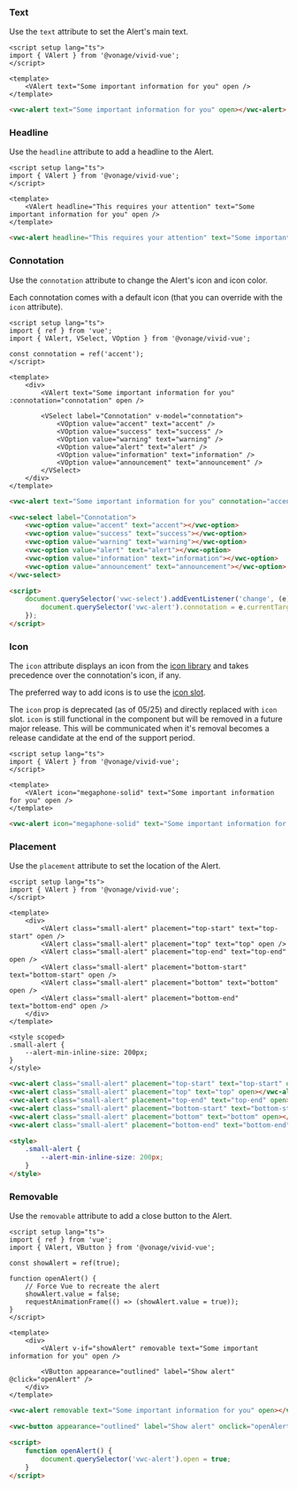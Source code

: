 ### Text

Use the `text` attribute to set the Alert's main text.

<vwc-tabs gutters="none">
<vwc-tab label="Vue"></vwc-tab>
<vwc-tab-panel>

```vue preview 100px
<script setup lang="ts">
import { VAlert } from '@vonage/vivid-vue';
</script>

<template>
	<VAlert text="Some important information for you" open />
</template>
```

</vwc-tab-panel>
<vwc-tab label="Web Component"></vwc-tab>
<vwc-tab-panel>

```html preview 100px
<vwc-alert text="Some important information for you" open></vwc-alert>
```

</vwc-tab-panel>
</vwc-tabs>

### Headline

Use the `headline` attribute to add a headline to the Alert.

<vwc-tabs gutters="none">
<vwc-tab label="Vue"></vwc-tab>
<vwc-tab-panel>

```vue preview 120px
<script setup lang="ts">
import { VAlert } from '@vonage/vivid-vue';
</script>

<template>
	<VAlert headline="This requires your attention" text="Some important information for you" open />
</template>
```

</vwc-tab-panel>
<vwc-tab label="Web Component"></vwc-tab>
<vwc-tab-panel>

```html preview 120px
<vwc-alert headline="This requires your attention" text="Some important information for you" open></vwc-alert>
```

</vwc-tab-panel>
</vwc-tabs>

### Connotation

Use the `connotation` attribute to change the Alert's icon and icon color.

<vwc-note connotation="information">
	<vwc-icon slot="icon" name="info-line" label="Note:"></vwc-icon>

Each connotation comes with a default icon (that you can override with the `icon` attribute).

</vwc-note>

<vwc-tabs gutters="none">
<vwc-tab label="Vue"></vwc-tab>
<vwc-tab-panel>

```vue preview 300px
<script setup lang="ts">
import { ref } from 'vue';
import { VAlert, VSelect, VOption } from '@vonage/vivid-vue';

const connotation = ref('accent');
</script>

<template>
	<div>
		<VAlert text="Some important information for you" :connotation="connotation" open />

		<VSelect label="Connotation" v-model="connotation">
			<VOption value="accent" text="accent" />
			<VOption value="success" text="success" />
			<VOption value="warning" text="warning" />
			<VOption value="alert" text="alert" />
			<VOption value="information" text="information" />
			<VOption value="announcement" text="announcement" />
		</VSelect>
	</div>
</template>
```

</vwc-tab-panel>
<vwc-tab label="Web Component"></vwc-tab>
<vwc-tab-panel>

```html preview 300px
<vwc-alert text="Some important information for you" connotation="accent" open></vwc-alert>

<vwc-select label="Connotation">
	<vwc-option value="accent" text="accent"></vwc-option>
	<vwc-option value="success" text="success"></vwc-option>
	<vwc-option value="warning" text="warning"></vwc-option>
	<vwc-option value="alert" text="alert"></vwc-option>
	<vwc-option value="information" text="information"></vwc-option>
	<vwc-option value="announcement" text="announcement"></vwc-option>
</vwc-select>

<script>
	document.querySelector('vwc-select').addEventListener('change', (e) => {
		document.querySelector('vwc-alert').connotation = e.currentTarget.value;
	});
</script>
```

</vwc-tab-panel>
</vwc-tabs>

### Icon

The `icon` attribute displays an icon from the [icon library](/icons/icons-gallery) and takes precedence over the connotation's icon, if any.

The preferred way to add icons is to use the [icon slot](/components/alert/code/#icon-slot).

<vwc-note connotation="warning" headline="Deprecated Prop: icon">
	<vwc-icon slot="icon" name="warning-line" label="Warning:"></vwc-icon>

The `icon` prop is deprecated (as of 05/25) and directly replaced with `icon` slot. `icon` is still functional in the component but will be removed in a future major release. This will be communicated when it's removal becomes a release candidate at the end of the support period.

</vwc-note>

<vwc-tabs gutters="none">
<vwc-tab label="Vue"></vwc-tab>
<vwc-tab-panel>

```vue preview 100px
<script setup lang="ts">
import { VAlert } from '@vonage/vivid-vue';
</script>

<template>
	<VAlert icon="megaphone-solid" text="Some important information for you" open />
</template>
```

</vwc-tab-panel>
<vwc-tab label="Web Component"></vwc-tab>
<vwc-tab-panel>

```html preview 100px
<vwc-alert icon="megaphone-solid" text="Some important information for you" open></vwc-alert>
```

</vwc-tab-panel>
</vwc-tabs>

### Placement

Use the `placement` attribute to set the location of the Alert.

<vwc-tabs gutters="none">
<vwc-tab label="Vue"></vwc-tab>
<vwc-tab-panel>

```vue preview 250px
<script setup lang="ts">
import { VAlert } from '@vonage/vivid-vue';
</script>

<template>
	<div>
		<VAlert class="small-alert" placement="top-start" text="top-start" open />
		<VAlert class="small-alert" placement="top" text="top" open />
		<VAlert class="small-alert" placement="top-end" text="top-end" open />
		<VAlert class="small-alert" placement="bottom-start" text="bottom-start" open />
		<VAlert class="small-alert" placement="bottom" text="bottom" open />
		<VAlert class="small-alert" placement="bottom-end" text="bottom-end" open />
	</div>
</template>

<style scoped>
.small-alert {
	--alert-min-inline-size: 200px;
}
</style>
```

</vwc-tab-panel>
<vwc-tab label="Web Component"></vwc-tab>
<vwc-tab-panel>

```html preview 250px
<vwc-alert class="small-alert" placement="top-start" text="top-start" open></vwc-alert>
<vwc-alert class="small-alert" placement="top" text="top" open></vwc-alert>
<vwc-alert class="small-alert" placement="top-end" text="top-end" open></vwc-alert>
<vwc-alert class="small-alert" placement="bottom-start" text="bottom-start" open></vwc-alert>
<vwc-alert class="small-alert" placement="bottom" text="bottom" open></vwc-alert>
<vwc-alert class="small-alert" placement="bottom-end" text="bottom-end" open></vwc-alert>

<style>
	.small-alert {
		--alert-min-inline-size: 200px;
	}
</style>
```

</vwc-tab-panel>
</vwc-tabs>

### Removable

Use the `removable` attribute to add a close button to the Alert.

<vwc-tabs gutters="none">
<vwc-tab label="Vue"></vwc-tab>
<vwc-tab-panel>

```vue preview 100px
<script setup lang="ts">
import { ref } from 'vue';
import { VAlert, VButton } from '@vonage/vivid-vue';

const showAlert = ref(true);

function openAlert() {
	// Force Vue to recreate the alert
	showAlert.value = false;
	requestAnimationFrame(() => (showAlert.value = true));
}
</script>

<template>
	<div>
		<VAlert v-if="showAlert" removable text="Some important information for you" open />

		<VButton appearance="outlined" label="Show alert" @click="openAlert" />
	</div>
</template>
```

</vwc-tab-panel>
<vwc-tab label="Web Component"></vwc-tab>
<vwc-tab-panel>

```html preview 100px
<vwc-alert removable text="Some important information for you" open></vwc-alert>

<vwc-button appearance="outlined" label="Show alert" onclick="openAlert()"></vwc-button>

<script>
	function openAlert() {
		document.querySelector('vwc-alert').open = true;
	}
</script>
```

</vwc-tab-panel>
</vwc-tabs>
